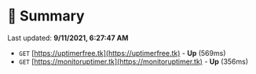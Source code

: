 # 📖 Summary
Last updated: **9/11/2021, 6:27:47 AM**

- `GET` [https://uptimerfree.tk](https://uptimerfree.tk) - **Up** (569ms)
- `GET` [https://monitoruptimer.tk](https://monitoruptimer.tk) - **Up** (356ms)
